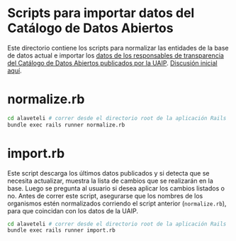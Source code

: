 # Scripts para importar datos del Catálogo de Datos Abiertos

Este directorio contiene los scripts para normalizar las entidades de la base de datos actual e importar los [datos de los responsables de transparencia del Catálogo de Datos Abiertos publicados por la UAIP](https://catalogodatos.gub.uy/dataset/datos-de-responsables-de-transparencia). [Discusión inicial aquí](https://github.com/datauy/quesabes-theme/issues/26).

# normalize.rb

```bash
cd alaveteli # correr desde el directorio root de la aplicación Rails
bundle exec rails runner normalize.rb
```

# import.rb

Este script descarga los últimos datos publicados y si detecta que se necesita actualizar, muestra la lista de cambios que se realizarán en la base. Luego se pregunta al usuario si desea aplicar los cambios listados o no. Antes de correr este script, asegurarse que los nombres de los organismos estén normalizados corriendo el script anterior (`normalize.rb`), para que coincidan con los datos de la UAIP.

```bash
cd alaveteli # correr desde el directorio root de la aplicación Rails
bundle exec rails runner import.rb
```
